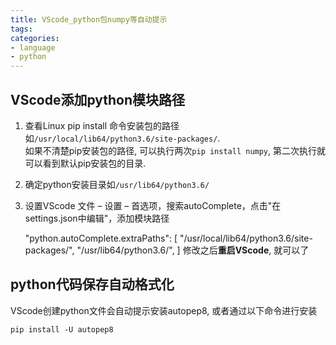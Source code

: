 ```yaml
---
title: VScode_python包numpy等自动提示
tags:
categories:
- language
- python
---
```


## VScode添加python模块路径

1. 查看Linux pip install 命令安装包的路径如`/usr/local/lib64/python3.6/site-packages/`.  
如果不清楚pip安装包的路径, 可以执行两次`pip install numpy`, 第二次执行就可以看到默认pip安装包的目录.  

2. 确定python安装目录如`/usr/lib64/python3.6/`

3. 设置VScode
文件 – 设置 – 首选项，搜索autoComplete，点击"在settings.json中编辑"，添加模块路径


	"python.autoComplete.extraPaths": [
	    "/usr/local/lib64/python3.6/site-packages/",
	    "/usr/lib64/python3.6/",
	]
修改之后**重启VScode**, 就可以了

## python代码保存自动格式化
VScode创建python文件会自动提示安装autopep8, 或者通过以下命令进行安装

	pip install -U autopep8



